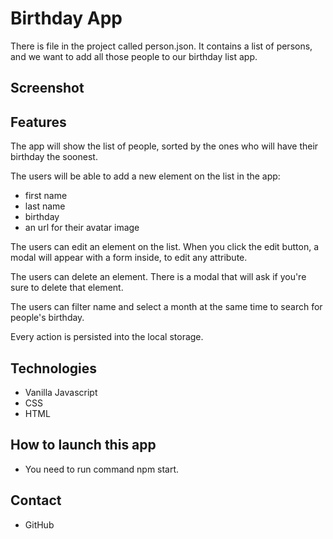 # Birthday App

There is file in the project called person.json. It contains a list of persons, and we want to add all those people to our birthday list app.

## Screenshot

## Features
The app will show the list of people, sorted by the ones who will have their birthday the soonest.

The users will be able to add a new element on the list in the app:

-   first name
-   last name
-   birthday
-   an url for their avatar image

The users can edit an element on the list. When you click the edit button, a modal will appear with a form inside, to edit any attribute.

The users can delete an element. There is a modal that will ask if you're sure to delete that element.

The users can filter name and select a month at the same time to search for people's birthday.

Every action is persisted into the local storage.

## Technologies
 - Vanilla Javascript
 - CSS 
 - HTML

## How to launch this app
 - You need to run command npm start.
## Contact 
 - GitHub 


